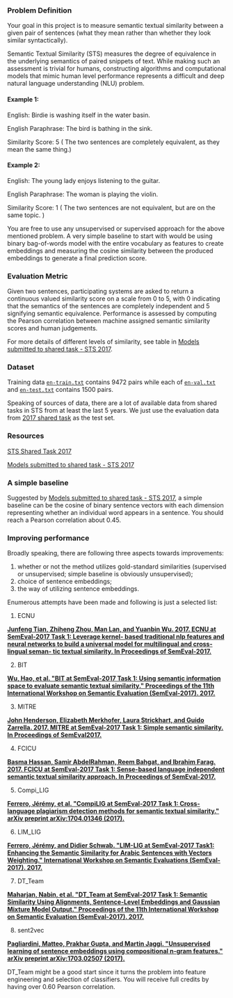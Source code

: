 ### Problem Definition

Your goal in this project is to measure semantic textual similarity between a given pair of sentences (what they mean rather than whether they look similar syntactically). 

Semantic Textual Similarity (STS) measures the degree of equivalence in the underlying semantics of paired
snippets of text. While making such an assessment is trivial for humans, constructing algorithms and
computational models that mimic human level performance represents a difficult and deep natural language
understanding (NLU) problem.


#### Example 1:

English: Birdie is washing itself in the water basin.

English Paraphrase: The bird is bathing in the sink.

Similarity Score: 5 ( The two sentences are completely equivalent, as they mean the same thing.)

#### Example 2:

English: The young lady enjoys listening to the guitar.

English Paraphrase: The woman is playing the violin.

Similarity Score: 1 ( The two sentences are not equivalent, but are on the same topic. )

You are free to use any unsupervised or supervised approach for the above mentioned problem. A very simple baseline to start with would be using binary bag-of-words model with the entire vocabulary as features to create embeddings and measuring the cosine similarity between the produced embeddings to generate a final prediction score.

### Evaluation Metric
Given two sentences, participating systems are asked to return a continuous valued similarity score on a scale from
0 to 5, with 0 indicating that the semantics of the sentences are completely independent and 5 signifying semantic
equivalence. Performance is assessed by computing the Pearson correlation between machine assigned semantic
similarity scores and human judgements.

For more details of different levels of similarity, see table in [Models submitted to shared task - STS 2017](http://www.aclweb.org/anthology/S17-2001).

### Dataset
Training data [`en-train.txt`](../data/en-train-complete.txt) contains 9472 pairs while each of [`en-val.txt`](../data/en-val.txt) and [`en-test.txt`](../data/en-test.txt) contains 1500 pairs. 

Speaking of sources of data, there are a lot of available data from shared tasks in STS from at least the last 5 years. We just use the evaluation data from [2017 shared task](http://alt.qcri.org/semeval2017/task1/) as the test set.


### Resources

[STS Shared Task 2017](http://alt.qcri.org/semeval2017/task1/)

[Models submitted to shared task - STS 2017](http://www.aclweb.org/anthology/S17-2001)


### A simple baseline

Suggested by [Models submitted to shared task - STS 2017](http://www.aclweb.org/anthology/S17-2001), a simple baseline can be the cosine of binary sentence vectors with each dimension representing whether an individual word appears in a sentence. You should reach a Pearson correlation about 0.45.

### Improving performance

Broadly speaking, there are following three aspects towards improvements:

1. whether or not the method utilizes gold-standard similarities (supervised or unsupervised; simple baseline is obviously unsupervised);
2. choice of sentence embeddings;
3. the way of utilizing sentence embeddings.

Enumerous attempts have been made and following is just a selected list:


1. ECNU

**[Junfeng Tian, Zhiheng Zhou, Man Lan, and Yuanbin Wu. 2017. ECNU at SemEval-2017 Task 1: Leverage kernel- based traditional nlp features and neural networks to build a universal model for multilingual and cross-lingual seman- tic textual similarity. In Proceedings of SemEval-2017.](http://www.aclweb.org/anthology/S17-2028)**


2. BIT

 **[Wu, Hao, et al. "BIT at SemEval-2017 Task 1: Using semantic information space to evaluate semantic textual similarity." Proceedings of the 11th International Workshop on Semantic Evaluation (SemEval-2017). 2017.](http://www.aclweb.org/anthology/S17-2007)**


3. MITRE

 **[John Henderson, Elizabeth Merkhofer, Laura Strickhart, and
Guido Zarrella. 2017. MITRE at SemEval-2017 Task 1:
Simple semantic similarity. In Proceedings of SemEval2017.](http://www.aclweb.org/anthology/S17-2027)**



4. FCICU

 **[Basma Hassan, Samir AbdelRahman, Reem Bahgat, and Ibrahim Farag. 2017. FCICU at SemEval-2017 Task 1: Sense-based language independent semantic textual
similarity approach. In Proceedings of SemEval-2017.](http://www.aclweb.org/anthology/S17-2015)**

5. Compi_LIG

**[Ferrero, Jérémy, et al. "CompiLIG at SemEval-2017 Task 1: Cross-language plagiarism detection methods for semantic textual similarity." arXiv preprint arXiv:1704.01346 (2017).](https://arxiv.org/pdf/1704.01346.pdf)**


6. LIM_LIG
 
 **[Ferrero, Jérémy, and Didier Schwab. "LIM-LIG at SemEval-2017 Task1: Enhancing the Semantic Similarity for Arabic Sentences with Vectors Weighting." International Workshop on Semantic Evaluations (SemEval-2017). 2017.](https://hal.archives-ouvertes.fr/hal-01531255/)**

7. DT_Team

 **[Maharjan, Nabin, et al. "DT_Team at SemEval-2017 Task 1: Semantic Similarity Using Alignments, Sentence-Level Embeddings and Gaussian Mixture Model Output." Proceedings of the 11th International Workshop on Semantic Evaluation (SemEval-2017). 2017.](http://www.aclweb.org/anthology/S17-2014)**


8. sent2vec

 **[Pagliardini, Matteo, Prakhar Gupta, and Martin Jaggi. "Unsupervised learning of sentence embeddings using compositional n-gram features." arXiv preprint arXiv:1703.02507 (2017).](https://arxiv.org/abs/1703.02507)**
 
 DT_Team might be a good start since it turns the problem into feature engineering and selection of classifiers. You will receive full credits by having over 0.60 Pearson correlation.
